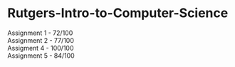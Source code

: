 # Rutgers-Intro-to-Computer-Science
Assignment 1 - 72/100 </br>
Assignment 2 - 77/100 </br>
Assigment 4 - 100/100 </br>
Assignment 5 - 84/100 </br>
